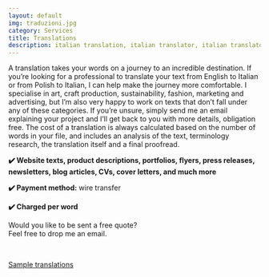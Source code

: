 ```yaml
---
layout: default
img: traduzioni.jpg
category: Services
title: Translations
description: italian translation, italian translator, italian translator in english, english italian translation, translation polish to italian
---
```

<p>
A translation takes your words on a journey to an incredible destination. If you’re looking for a professional to translate your text from English to Italian or from Polish to Italian, I can help make the journey more comfortable. I specialise in art, craft production, sustainability, fashion, marketing and advertising, but I’m also very happy to work on texts that don’t fall under any of these categories. If you’re unsure, simply send me an email explaining your project and I’ll get back to you with more details, obligation free. The cost of a translation is always calculated based on the number of words in your file, and includes an analysis of the text, terminology research, the translation itself and a final proofread.
</p>
<p>
<strong>✔️ Website texts, product descriptions, portfolios, flyers, press releases, newsletters, blog articles, CVs, cover letters, and much more</strong>
</p>
<p>
<strong>✔️ Payment method:</strong> wire transfer
</p>
<p>
<strong>✔️ Charged per word</strong>
</p>
<p>
Would you like to be sent a free quote? 
<br>
Feel free to drop me an email.
</p>
<br>
<p>
<a href="https://www.proz.com/?sp=profile&eid_s=2997713&sp_mode=ctab&tab_id=6989">Sample translations</a>
</p>

